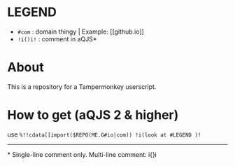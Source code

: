 # LEGEND
- `#com` : domain thingy | Example: [[github.io]]
- `!i()i!` : comment in aQJS\*
# About
This is a repository for a Tampermonkey userscript.
# How to get (aQJS 2 & higher)
use `%!!cdata[[import($REPO(ME.G#io|com)) !i(look at #LEGEND )!`
***
\* Single-line comment only. Multi-line comment: i{}i
